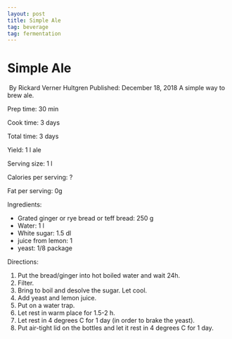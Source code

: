 ```yaml
---
layout: post
title: Simple Ale
tag: beverage
tag: fermentation
---
```

<div xmlns:v="http://rdf.data-vocabulary.org/#" typeof="v:Recipe">
   <h1 property="v:name">Simple Ale</h1>
   <img src="apple-pie.jpg" rel="v:photo" alt="" />
   By <span property="v:author">Rickard Verner Hultgren</span>
   Published: <span property="v:published" content="2009-11-05">December 18, 2018</span>
   <span property="v:summary">A simple way to brew ale.</span>
   <p>Prep time: <span property="v:prepTime" content="PT30M">30 min</span></p>
   <p>Cook time: <span property="v:cookTime" content="PT1H">3 days</span></p>
   <p>Total time: <span property="v:totalTime" content="PT1H30M">3 days</span></p>
   <p>Yield: <span property="v:yield">1 l ale</span></p>
   <span rel="v:nutrition">
      <span typeof="v:Nutrition"> 
        <p>Serving size: <span property="v:servingSize">1 l</span></p>
        <p>Calories per serving: <span property="v:calories">?</span></p>
        <p>Fat per serving: <span property="v:fat">0g</span> </p>
      </span>
   </span>
   <p>
   Ingredients: 
   <ul>
   <li rel="v:ingredient">
      <span typeof="v:RecipeIngredient"> 
         Grated <span property="v:name">ginger</span> or <span property="v:name">rye bread</span> or <span property="v:name">teff bread</span>:   
         <span property="v:amount">250 g</span> 
     </span>   
   </li>
   <li rel="v:ingredient">
      <span typeof="v:RecipeIngredient"> 
         <span property="v:name">Water</span>:   
         <span property="v:amount">1 l</span>  
      </span>   
   </li>  
   <li rel="v:ingredient">
      <span typeof="v:RecipeIngredient"> 
         <span property="v:name">White sugar</span>:   
         <span property="v:amount">1.5 dl</span>  
      </span>   
   </li>  
   <li rel="v:ingredient">
      <span typeof="v:RecipeIngredient"> 
         juice from <span property="v:name">lemon</span>:   
         <span property="v:amount">1</span>  
      </span>   
   </li>  
   <li rel="v:ingredient">
      <span typeof="v:RecipeIngredient"> 
         <span property="v:name">yeast</span>:   
         <span property="v:amount">1/8 package</span>  
      </span>   
   </li>  
  </ul>
</p>
<p>
   Directions:
   <ol property="v:instructions">
<li>Put the bread/ginger into hot boiled water and wait 24h.</li>
<li>Filter.</li>
<li>Bring to boil and desolve the sugar. Let cool.</li>
<li>Add yeast and lemon juice.</li>
<li>Put on a water trap.</li>
<li>Let rest in warm place for 1.5-2 h.</li>
<li>Let rest in 4 degrees C for 1 day (in order to brake the yeast).</li>
<li>Put air-tight lid on the bottles and let it rest in 4 degrees C for 1 day.</li>
   </ol>
</p>
</div>


